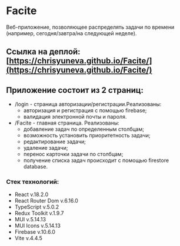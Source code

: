 # Facite

Веб-приложение, позволяющее распределять задачи по времени (например, сегодня/завтра/на следующей неделе). 

## Ссылка на деплой: [https://chrisyuneva.github.io/Facite/](https://chrisyuneva.github.io/Facite/)

## Приложение состоит из 2 страниц: 
- /login - страница авторизации/регистрации.Реализованы: 
   - авторизация и регистрация с помощью firebase;
   - валидация электронной почты и пароля.
- /Facite - главная страница. Реализованы:
   - добавление задач по определенным столбцам;
   - возможность установить приоритетность задачи; 
   - редактирование задачи;
   - удаление задачи;
   - перенос карточки задачи по столбцам;
   - получение списка задач происходит с помощью firestore database.

### Стек технологий: 
- React v.18.2.0
- React Router Dom v.6.16.0
- TypeScript v.5.0.2
- Redux Toolkit v.1.9.7
- MUI v.5.14.13
- MUI Icons v.5.14.13
- Firebase v.10.6.0
- Vite v.4.4.5

